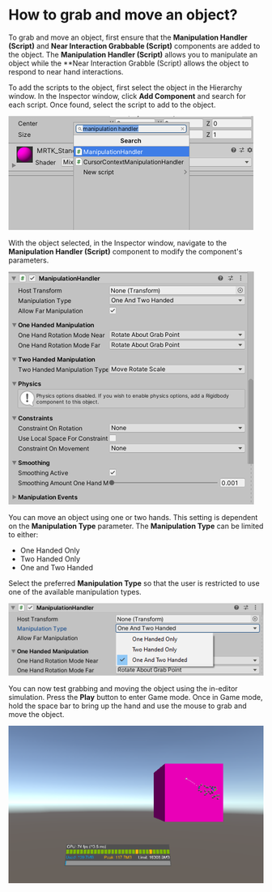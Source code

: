 # How to grab and move an object?

To grab and move an object, first ensure that the **Manipulation Handler (Script)** and **Near Interaction Grabbable (Script)** components are added to the object. The **Manipulation Handler (Script)** allows you to manipulate an object while the **Near Interaction Grabble (Script) allows the object to respond to near hand interactions.

To add the scripts to the object, first select the object in the Hierarchy window. In the Inspector window, click **Add Component** and search for each script. Once found, select the script to add to the object.

![Add Manipulation Handler Script component](../../../.gitbook/assets/manipulation_handler.png)

With the object selected, in the Inspector window, navigate to the **Manipulation Handler (Script)** component to modify the component's parameters.

![Manipulation Handler Parameters](../../../.gitbook/assets/manipulation_handler_parameters.png)

You can move an object using one or two hands. This setting is dependent on the **Manipulation Type** parameter. The **Manipulation Type** can be limited to either:
- One Handed Only
- Two Handed Only
- One and Two Handed

Select the preferred **Manipulation Type** so that the user is restricted to use one of the available manipulation types.

![Manipulation Type](../../../.gitbook/assets/manipulation_type.png)

You can now test grabbing and moving the object using the in-editor simulation. Press the **Play** button to enter Game mode. Once in Game mode, hold the space bar to bring up the hand and use the mouse to grab and move the object.

![Add object and action](../../../.gitbook/assets/grab_move_object.png)